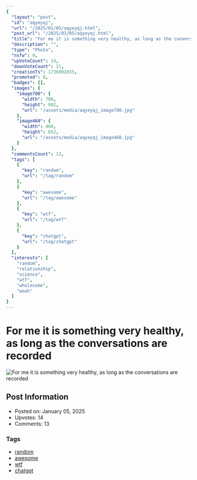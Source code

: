 ```yaml
---
{
  "layout": "post",
  "id": "aqyeyqj",
  "url": "/2025/01/05/aqyeyqj.html",
  "post_url": "/2025/01/05/aqyeyqj.html",
  "title": "For me it is something very healthy, as long as the conversations are recorded",
  "description": "",
  "type": "Photo",
  "nsfw": 0,
  "upVoteCount": 14,
  "downVoteCount": 21,
  "creationTs": 1736092035,
  "promoted": 0,
  "badges": [],
  "images": {
    "image700": {
      "width": 700,
      "height": 992,
      "url": "/assets/media/aqyeyqj_image700.jpg"
    },
    "image460": {
      "width": 460,
      "height": 652,
      "url": "/assets/media/aqyeyqj_image460.jpg"
    }
  },
  "commentsCount": 13,
  "tags": [
    {
      "key": "random",
      "url": "/tag/random"
    },
    {
      "key": "awesome",
      "url": "/tag/awesome"
    },
    {
      "key": "wtf",
      "url": "/tag/wtf"
    },
    {
      "key": "chatgpt",
      "url": "/tag/chatgpt"
    }
  ],
  "interests": [
    "random",
    "relationship",
    "science",
    "wtf",
    "wholesome",
    "woah"
  ]
}
---
```


# For me it is something very healthy, as long as the conversations are recorded

![For me it is something very healthy, as long as the conversations are recorded](/assets/media/aqyeyqj_image700.jpg)

## Post Information

- Posted on: January 05, 2025
- Upvotes: 14
- Comments: 13

### Tags

- [random](/tag/random)
- [awesome](/tag/awesome)
- [wtf](/tag/wtf)
- [chatgpt](/tag/chatgpt)
